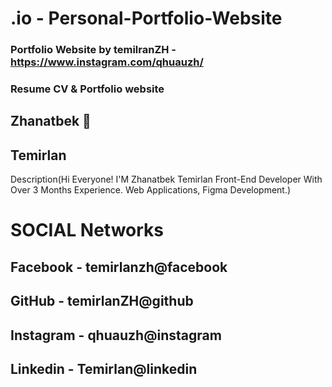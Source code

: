 # .io - Personal-Portfolio-Website 
### Portfolio Website by temilranZH - https://www.instagram.com/qhuauzh/
### Resume CV & Portfolio website
## Zhanatbek 👋
## Temirlan
Description(Hi Everyone! I'M Zhanatbek Temirlan Front-End Developer With Over 3 Months Experience. Web Applications, Figma Development.)
# SOCIAL Networks

## Facebook - temirlanzh@facebook

## GitHub - temirlanZH@github

## Instagram - qhuauzh@instagram

## Linkedin - Temirlan@linkedin
